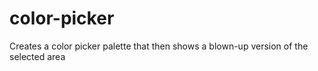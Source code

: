 # color-picker
Creates a color picker palette that then shows a blown-up version of the selected area
